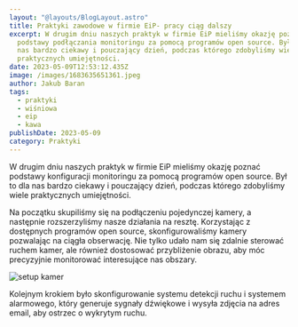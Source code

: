 ```yaml
---
layout: "@layouts/BlogLayout.astro"
title: Praktyki zawodowe w firmie EiP- pracy ciąg dalszy
excerpt: W drugim dniu naszych praktyk w firmie EiP mieliśmy okazję poznać
  podstawy podłączania monitoringu za pomocą programów open source. Był to dla
  nas bardzo ciekawy i pouczający dzień, podczas którego zdobyliśmy wiele
  praktycznych umiejętności.
date: 2023-05-09T12:53:12.435Z
image: /images/1683635651361.jpeg
author: Jakub Baran
tags:
  - praktyki
  - wiśniowa
  - eip
  - kawa
publishDate: 2023-05-09
category: Praktyki
---
```

W drugim dniu naszych praktyk w firmie EiP mieliśmy okazję poznać podstawy konfiguracji monitoringu za pomocą programów open source. Był to dla nas bardzo ciekawy i pouczający dzień, podczas którego zdobyliśmy wiele praktycznych umiejętności.

Na początku skupiliśmy się na podłączeniu pojedynczej kamery, a następnie rozszerzyliśmy nasze działania na resztę. Korzystając z dostępnych programów open source, skonfigurowaliśmy kamery pozwalając na ciągła obserwację. Nie tylko udało nam się zdalnie sterować ruchem kamer, ale również dostosować przybliżenie obrazu, aby móc precyzyjnie monitorować interesujące nas obszary.

![setup kamer](/images/img_0946.jpg "setup kamer")

Kolejnym krokiem było skonfigurowanie systemu detekcji ruchu i systemem alarmowego, który generuje sygnały dźwiękowe i wysyła zdjęcia na adres email, aby ostrzec o wykrytym ruchu.